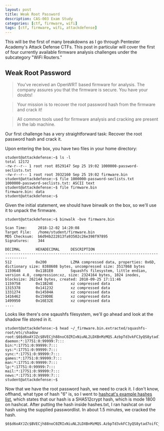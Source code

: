 ```yaml
---
layout: post
title: Weak Root Password
description: CAS-003 Exam Study
categories: [ctf, firmware, wifi]
tags: [ctf, firmware, wifi, attackdefense]
---
```


This will be the first of many breakdowns as I go through Pentester Academy's Attack Defense CTFs. This post in particular will cover the first of four currently available firmware analysis challenges under the subcategory "WiFi Routers."

## Weak Root Password

> You've received an OpenWRT based firmware for analysis. The company assures you that the firmware is secure. You have your doubts! 

> Your mission is to recover the root password hash from the firmware and crack it! 

> All common tools used for firmware analysis and cracking are present in the lab machine.
 
Our first challenge has a very straightforward task: Recover the root password hash and crack it.

Upon entering the box, you have two files in your home directory:
```
student@attackdefense:~$ ls -l
total 12172
-rw-r--r-- 1 root root 8529147 Sep 25 19:02 1000000-password-seclists.txt
-rw-r--r-- 1 root root 3932160 Sep 25 19:02 firmware.bin
student@attackdefense:~$ file 1000000-password-seclists.txt
1000000-password-seclists.txt: ASCII text
student@attackdefense:~$ file firmware.bin
firmware.bin: data
student@attackdefense:~$
```

Given the initial statement, we should have binwalk on the box, so we'll use it to unpack the firmware.
```
student@attackdefense:~$ binwalk -bve firmware.bin

Scan Time:     2018-12-02 14:20:08
Target File:   /home/student/firmware.bin
MD5 Checksum:  b6d94b222813fa93502c26e398f97895
Signatures:    344

DECIMAL       HEXADECIMAL     DESCRIPTION
--------------------------------------------------------------------------------
512           0x200           LZMA compressed data, properties: 0x6D, dictionary size: 8388608 bytes, uncompressed size: 3517868 bytes
1159648       0x11B1E0        Squashfs filesystem, little endian, version 4.0, compression:xz, size: 2324164 bytes, 1024 inodes, blocksize: 262144 bytes, created: 2018-09-25 17:11:46
1159758       0x11B24E        xz compressed data
1315378       0x141232        xz compressed data
1331274       0x14504A        xz compressed data
1416462       0x159D0E        xz compressed data
1499950       0x16E32E        xz compressed data
....
```

Looks like there's one sqaushfs filesystem, we'll go ahead and look at the shadow file stored in it.

```
student@attackdefense:~$ head ~/_firmware.bin.extracted/squashfs-root/etc/shadow
root:$6$d6oAYJZc$BVECjh88noC0ZRIxNiuNL2LDXBnMzMQS.AzbpTd3vkFC3yQS8ytad7oifCjt4M2RSA3DMhxpg8xTOpawPtCCF/:17799:0:99999:7:::
daemon:*:17751:0:99999:7:::
bin:*:17751:0:99999:7:::
sys:*:17751:0:99999:7:::
sync:*:17751:0:99999:7:::
games:*:17751:0:99999:7:::
man:*:17751:0:99999:7:::
lp:*:17751:0:99999:7:::
mail:*:17751:0:99999:7:::
news:*:17751:0:99999:7:::
student@attackdefense:~$
```

Now that we have the root password hash, we need to crack it. I don't know, offhand, what type of hash "$6$" is, so I went to [hashcat's example hashes list](https://hashcat.net/wiki/doku.php?id=example_hashes), which states that our hash is a SHA512crypt hash, which is mode 1800 on hashcat. After putting the hash inside hashes.txt, I ran hashcat on our hash using the supplied passwordlist. In about 1.5 minutes, we cracked the hash.

```
$6$d6oAYJZc$BVECjh88noC0ZRIxNiuNL2LDXBnMzMQS.AzbpTd3vkFC3yQS8ytad7oifCjt4M2RSA3DMhxpg8xTOpawPtCCF/:q1w2e3r4
```


